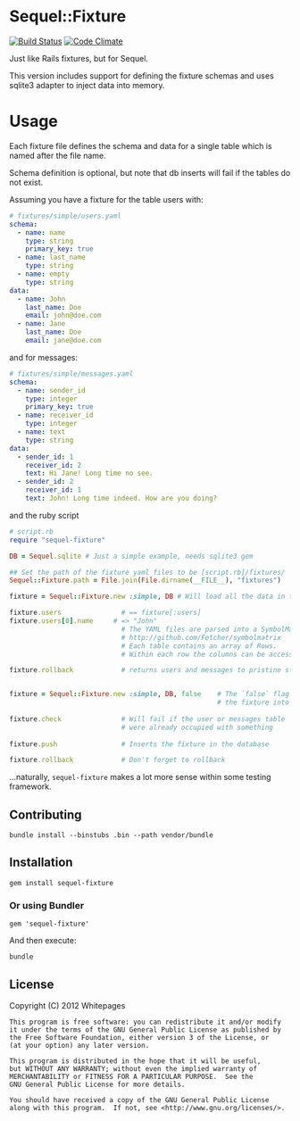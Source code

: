 Sequel::Fixture
===============
[![Build Status](https://secure.travis-ci.org/Fetcher/sequel-fixture.png)](http://travis-ci.org/Fetcher/sequel-fixture) [![Code Climate](https://codeclimate.com/badge.png)](https://codeclimate.com/github/Fetcher/sequel-fixture)

Just like Rails fixtures, but for Sequel.

This  version includes support for defining the fixture schemas
and uses sqlite3 adapter to inject data into memory.

Usage
=====
Each fixture file defines the schema and data for a single table which
is named after the file name.

Schema definition is optional, but note that db inserts will fail if the tables do
not exist.

Assuming you have a fixture for the table users with:
```yaml
# fixtures/simple/users.yaml
schema:
  - name: name
    type: string
    primary_key: true
  - name: last_name
    type: string
  - name: empty
    type: string
data:
  - name: John
    last_name: Doe
    email: john@doe.com
  - name: Jane
    last_name: Doe
    email: jane@doe.com
```

and for messages:
```yaml
# fixtures/simple/messages.yaml
schema:
  - name: sender_id
    type: integer
    primary_key: true
  - name: receiver_id
    type: integer
  - name: text
    type: string
data:
  - sender_id: 1
    receiver_id: 2
    text: Hi Jane! Long time no see.
  - sender_id: 2
    receiver_id: 1
    text: John! Long time indeed. How are you doing?
```

and the ruby script

```ruby
# script.rb
require "sequel-fixture"

DB = Sequel.sqlite # Just a simple example, needs sqlite3 gem

## Set the path of the fixture yaml files to be [script.rb]/fixtures/
Sequel::Fixture.path = File.join(File.dirname(__FILE__), "fixtures")

fixture = Sequel::Fixture.new :simple, DB # Will load all the data in the fixture into the database

fixture.users               # == fixture[:users]
fixture.users[0].name     # => "John"
                            # The YAML files are parsed into a SymbolMatrix
                            # http://github.com/Fetcher/symbolmatrix
                            # Each table contains an array of Rows.
                            # Within each row the columns can be accessed by name (.name)

fixture.rollback            # returns users and messages to pristine status ('TRUNCATE')


fixture = Sequel::Fixture.new :simple, DB, false    # The `false` flag prevent the constructor to automatically push
                                                    # the fixture into the database
                                                    
fixture.check               # Will fail if the user or messages table
                            # were already occupied with something
                            
fixture.push                # Inserts the fixture in the database

fixture.rollback            # Don't forget to rollback

```

...naturally, `sequel-fixture` makes a lot more sense within some testing framework.


Contributing
------------

```
bundle install --binstubs .bin --path vendor/bundle
```

Installation
------------

    gem install sequel-fixture

### Or using Bundler

    gem 'sequel-fixture'

And then execute:

    bundle


## License

Copyright (C) 2012 Whitepages

    This program is free software: you can redistribute it and/or modify
    it under the terms of the GNU General Public License as published by
    the Free Software Foundation, either version 3 of the License, or
    (at your option) any later version.

    This program is distributed in the hope that it will be useful,
    but WITHOUT ANY WARRANTY; without even the implied warranty of
    MERCHANTABILITY or FITNESS FOR A PARTICULAR PURPOSE.  See the
    GNU General Public License for more details.

    You should have received a copy of the GNU General Public License
    along with this program.  If not, see <http://www.gnu.org/licenses/>.
